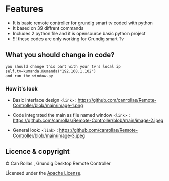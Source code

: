 

# Features
- It is basic remote controller for grundig smart tv coded with python
- It based on 39 diffrent commands
- Includes 2 python file and it is opensource basic python project
- !!! these codes are only working for Grundig smart Tv

## What you should change in code?

```html
you should change this part with your tv's local ip
self.tv=kumanda.Kumanda("192.168.1.102")
and run the window.py
```

### How it's look

- Basic interface design 
`<link>` : <https://github.com/canrollas/Remote-Controller/blob/main/image-1.png>

- Code integrated the main as file named window
`<link>` : <https://github.com/canrollas/Remote-Controller/blob/main/image-2.jpeg>
- General look:
`<link>` : <https://github.com/canrollas/Remote-Controller/blob/main/image-3.jpeg>

## Licence & copyright

© Can Rollas , Grundig Desktop Remote Controller

Lİcensed under the [Apache License](LICENSE).

